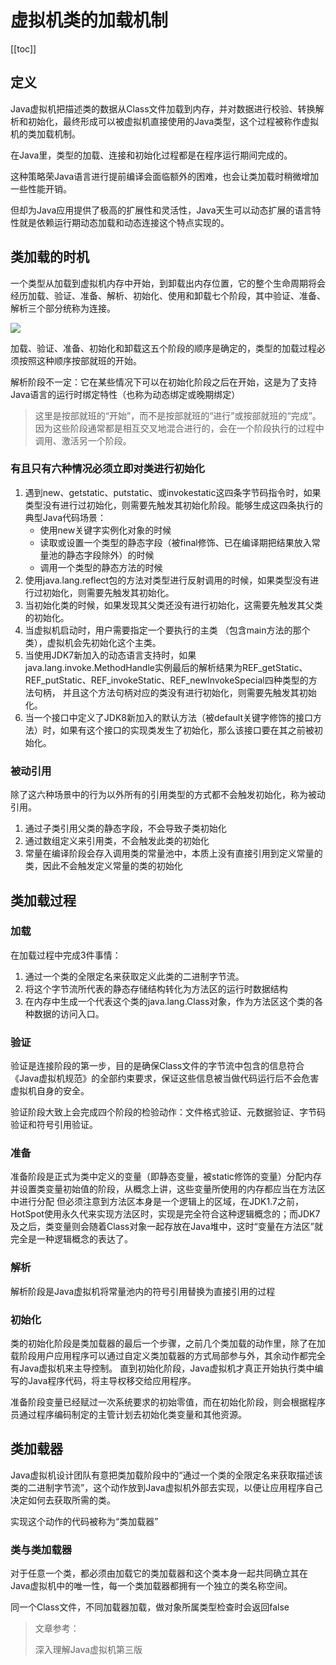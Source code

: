 # 虚拟机类的加载机制
[[toc]]

## 定义
Java虚拟机把描述类的数据从Class文件加载到内存，并对数据进行校验、转换解析和初始化，最终形成可以被虚拟机直接使用的Java类型，这个过程被称作虚拟机的类加载机制。

在Java里，类型的加载、连接和初始化过程都是在程序运行期间完成的。

这种策略荣Java语言进行提前编译会面临额外的困难，也会让类加载时稍微增加一些性能开销。

但却为Java应用提供了极高的扩展性和灵活性，Java天生可以动态扩展的语言特性就是依赖运行期动态加载和动态连接这个特点实现的。

## 类加载的时机
一个类型从加载到虚拟机内存中开始，到卸载出内存位置，它的整个生命周期将会经历加载、验证、准备、解析、初始化、使用和卸载七个阶段，其中验证、准备、解析三个部分统称为连接。

![](img/class/bb250b9fccd65f05ca567cc8862509c3.png)

加载、验证、准备、初始化和卸载这五个阶段的顺序是确定的，类型的加载过程必须按照这种顺序按部就班的开始。

解析阶段不一定：它在某些情况下可以在初始化阶段之后在开始，这是为了支持Java语言的运行时绑定特性（也称为动态绑定或晚期绑定）

> 这里是按部就班的“开始”，而不是按部就班的“进行”或按部就班的“完成”。因为这些阶段通常都是相互交叉地混合进行的，会在一个阶段执行的过程中调用、激活另一个阶段。

### 有且只有六种情况必须立即对类进行初始化
1. 遇到new、getstatic、putstatic、或invokestatic这四条字节码指令时，如果类型没有进行过初始化，则需要先触发其初始化阶段。能够生成这四条执行的典型Java代码场景：
    * 使用new关键字实例化对象的时候
    * 读取或设置一个类型的静态字段（被final修饰、已在编译期把结果放入常量池的静态字段除外）的时候
    * 调用一个类型的静态方法的时候
2. 使用java.lang.reflect包的方法对类型进行反射调用的时候，如果类型没有进行过初始化，则需要先触发其初始化。
3. 当初始化类的时候，如果发现其父类还没有进行初始化，这需要先触发其父类的初始化。
4. 当虚拟机启动时，用户需要指定一个要执行的主类 （包含main方法的那个类），虚拟机会先初始化这个主类。
5. 当使用JDK7新加入的动态语言支持时，如果java.lang.invoke.MethodHandle实例最后的解析结果为REF_getStatic、REF_putStatic、REF_invokeStatic、REF_newInvokeSpecial四种类型的方法句柄，
并且这个方法句柄对应的类没有进行初始化，则需要先触发其初始化。
6. 当一个接口中定义了JDK8新加入的默认方法（被default关键字修饰的接口方法）时，如果有这个接口的实现类发生了初始化，那么该接口要在其之前被初始化。

### 被动引用
除了这六种场景中的行为以外所有的引用类型的方式都不会触发初始化，称为被动引用。

1. 通过子类引用父类的静态字段，不会导致子类初始化
2. 通过数组定义来引用类，不会触发此类的初始化
3. 常量在编译阶段会存入调用类的常量池中，本质上没有直接引用到定义常量的类，因此不会触发定义常量的类的初始化

## 类加载过程
### 加载
在加载过程中完成3件事情：
1. 通过一个类的全限定名来获取定义此类的二进制字节流。
2. 将这个字节流所代表的静态存储结构转化为方法区的运行时数据结构
3. 在内存中生成一个代表这个类的java.lang.Class对象，作为方法区这个类的各种数据的访问入口。

### 验证
验证是连接阶段的第一步，目的是确保Class文件的字节流中包含的信息符合《Java虚拟机规范》的全部约束要求，保证这些信息被当做代码运行后不会危害虚拟机自身的安全。

验证阶段大致上会完成四个阶段的检验动作：文件格式验证、元数据验证、字节码验证和符号引用验证。

### 准备
准备阶段是正式为类中定义的变量（即静态变量，被static修饰的变量）分配内存并设置类变量初始值的阶段，从概念上讲，这些变量所使用的内存都应当在方法区中进行分配
但必须注意到方法区本身是一个逻辑上的区域，在JDK1.7之前，HotSpot使用永久代来实现方法区时，实现是完全符合这种逻辑概念的；而JDK7及之后，类变量则会随着Class对象一起存放在Java堆中，这时“变量在方法区”就完全是一种逻辑概念的表达了。

### 解析
解析阶段是Java虚拟机将常量池内的符号引用替换为直接引用的过程

### 初始化
类的初始化阶段是类加载器的最后一个步骤，之前几个类加载的动作里，除了在加载阶段用户应用程序可以通过自定义类加载器的方式局部参与外，其余动作都完全有Java虚拟机来主导控制。
直到初始化阶段，Java虚拟机才真正开始执行类中编写的Java程序代码，将主导权移交给应用程序。

准备阶段变量已经赋过一次系统要求的初始零值，而在初始化阶段，则会根据程序员通过程序编码制定的主管计划去初始化类变量和其他资源。


## 类加载器
Java虚拟机设计团队有意把类加载阶段中的“通过一个类的全限定名来获取描述该类的二进制字节流”，这个动作放到Java虚拟机外部去实现，以便让应用程序自己决定如何去获取所需的类。

实现这个动作的代码被称为“类加载器”

### 类与类加载器
对于任意一个类，都必须由加载它的类加载器和这个类本身一起共同确立其在Java虚拟机中的唯一性，每一个类加载器都拥有一个独立的类名称空间。

同一个Class文件，不同加载器加载，做对象所属类型检查时会返回false

> 文章参考：
>
> 深入理解Java虚拟机第三版
> 
